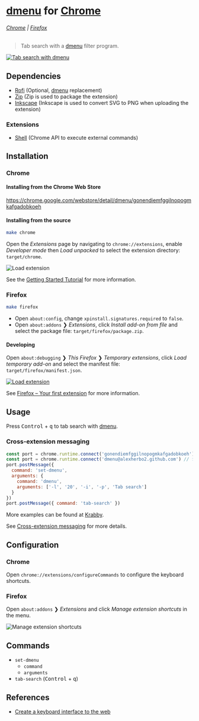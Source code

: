 # [dmenu] for [Chrome]

###### [Chrome](#chrome) | [Firefox](#firefox)

> Tab search with a [dmenu] filter program.

[![Tab search with dmenu](https://img.youtube.com/vi_webp/tgrmss3u2aE/maxresdefault.webp)](https://youtu.be/tgrmss3u2aE)

## Dependencies

- [Rofi] (Optional, [dmenu] replacement)
- [Zip] (Zip is used to package the extension)
- [Inkscape] (Inkscape is used to convert SVG to PNG when uploading the extension)

### Extensions

- [Shell] (Chrome API to execute external commands)

## Installation

### Chrome

#### Installing from the Chrome Web Store

https://chrome.google.com/webstore/detail/dmenu/gonendiemfggilnopogmkafgadobkoeh

#### Installing from the source

``` sh
make chrome
```

Open the _Extensions_ page by navigating to `chrome://extensions`, enable _Developer mode_ then _Load unpacked_ to select the extension directory: `target/chrome`.

![Load extension](https://developer.chrome.com/static/images/get_started/load_extension.png)

See the [Getting Started Tutorial] for more information.

### Firefox

``` sh
make firefox
```

- Open `about:config`, change `xpinstall.signatures.required` to `false`.
- Open `about:addons` ❯ _Extensions_, click _Install add-on from file_ and select the package file: `target/firefox/package.zip`.

#### Developing

Open `about:debugging` ❯ _This Firefox_ ❯ _Temporary extensions_, click _Load temporary add-on_ and select the manifest file: `target/firefox/manifest.json`.

[![Load extension](https://img.youtube.com/vi_webp/cer9EUKegG4/maxresdefault.webp)](https://youtu.be/cer9EUKegG4)

See [Firefox – Your first extension] for more information.

## Usage

Press <kbd>Control</kbd> + <kbd>q</kbd> to tab search with [dmenu].

### Cross-extension messaging

``` javascript
const port = chrome.runtime.connect('gonendiemfggilnopogmkafgadobkoeh') // for a Chrome extension
const port = chrome.runtime.connect('dmenu@alexherbo2.github.com') // for a Firefox extension
port.postMessage({
  command: 'set-dmenu',
  arguments: {
    command: 'dmenu',
    arguments: ['-l', '20', '-i', '-p', 'Tab search']
  }
})
port.postMessage({ command: 'tab-search' })
```

More examples can be found at [Krabby].

See [Cross-extension messaging] for more details.

## Configuration

### Chrome

Open `chrome://extensions/configureCommands` to configure the keyboard shortcuts.

### Firefox

Open `about:addons` ❯ _Extensions_ and click _Manage extension shortcuts_ in the menu.

![Manage extension shortcuts](https://user-media-prod-cdn.itsre-sumo.mozilla.net/uploads/gallery/images/2019-02-21-18-47-38-921651.png)

## Commands

- `set-dmenu`
  - `command`
  - `arguments`
- `tab-search` (<kbd>Control</kbd> + <kbd>q</kbd>)

## References

- [Create a keyboard interface to the web]

[Chrome]: https://google.com/chrome/
[Chrome Web Store]: https://chrome.google.com/webstore

[Firefox]: https://mozilla.org/firefox/
[Firefox Add-ons]: https://addons.mozilla.org

[dmenu]: https://tools.suckless.org/dmenu/
[Rofi]: https://github.com/davatorium/rofi
[Zip]: http://infozip.sourceforge.net/Zip.html
[Inkscape]: https://inkscape.org

[Shell]: https://github.com/alexherbo2/chrome-shell

[Getting Started Tutorial]: https://developer.chrome.com/extensions/getstarted
[Cross-extension messaging]: https://developer.chrome.com/extensions/messaging#external

[Firefox – Your first extension]: https://developer.mozilla.org/en-US/docs/Mozilla/Add-ons/WebExtensions/Your_first_WebExtension

[Krabby]: https://krabby.netlify.com
[Create a keyboard interface to the web]: https://alexherbo2.github.io/blog/chrome/create-a-keyboard-interface-to-the-web/
